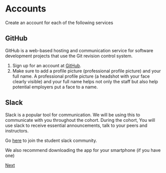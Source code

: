 # Accounts

Create an account for each of the following services

## GitHub

GitHub is a web-based hosting and communication service for software development projects that use the Git revision control system.

1. Sign up for an account at [GitHub](https://github.com/).
2. Make sure to add a profile picture (professional profile picture) and your full name. A professional profile picture (a headshot with your face clearly visible) and your full name helps not only the staff but also help potential employers put a face to a name.

## Slack

Slack is a popular tool for communication. We will be using this to communicate with you throughout the cohort. During the cohort, You will use slack to receive essential announcements, talk to your peers and instructors.

Go [here](https://join.slack.com/t/sdg-sa/shared_invite/enQtMjU3MzIwNTQ0MDA3LTJkM2NkODJkYjhmZGFmMTBkYmU3MmU1MjVhYTZkYmE1ZmZiYzk1MmI1NjU5YTA4Y2M4MDE1OGRkMzE2MmFhZDQ) to join the student slack community.

We also recommend downloading the app for your smartphone (if you have one)

[Next](/handbook/prework/08-first-check-in)
